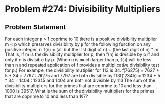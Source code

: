 # Problem #274: Divisibility Multipliers 

## Problem Statement 

For each integer p > 1 coprime to 10 there is a positive divisibility multiplier m < p which preserves divisibility by p for the following function on any positive integer, n:
f(n) = (all but the last digit of n) + (the last digit of n) * m
That is, if m is the divisibility multiplier for p, then f(n) is divisible by p if and only if n is divisible by p.
(When n is much larger than p, f(n) will be less than n and repeated application of f provides a multiplicative divisibility test for p.)
For example, the divisibility multiplier for 113 is 34.
f(76275) = 7627 + 5 * 34 = 7797 : 76275 and 7797 are both divisible by 113f(12345) = 1234 + 5 * 34 = 1404 : 12345 and 1404 are both not divisible by 113
The sum of the divisibility multipliers for the primes that are coprime to 10 and less than 1000 is 39517. What is the sum of the divisibility multipliers for the primes that are coprime to 10 and less than 107?
